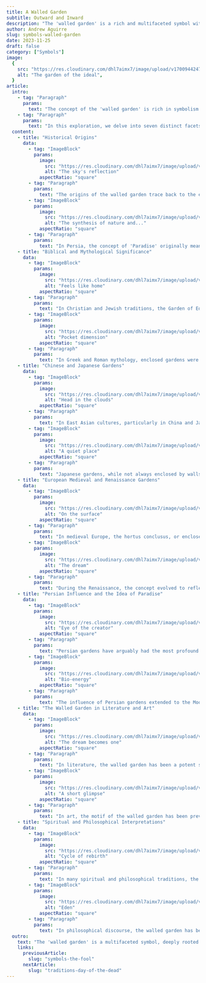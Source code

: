 ```yaml
---
title: A Walled Garden
subtitle: Outward and Inward
description: "The 'walled garden' is a rich and multifaceted symbol with deep roots in history, culture, and spirituality. From its practical origins in ancient civilizations, where it served as both a protective and spiritual space, to its representation of paradise, the walled garden has evolved through various meanings and interpretations."
author: Andrew Aguirre
slug: symbols-walled-garden
date: 2023-11-25
draft: false
category: ["Symbols"]
image:
  {
    src: "https://res.cloudinary.com/dhl7aimx7/image/upload/v1700944247/001_m2wu3s.webp",
    alt: "The garden of the ideal",
  }
article:
  intro:
    - tag: "Paragraph"
      params:
        text: "The concept of the 'walled garden' is rich in symbolism and history, transcending its literal meaning to embody a multitude of cultural, spiritual, and philosophical ideas. Through various cultures and epochs, these enclosed spaces have been more than just physical entities; they've represented ideals, beliefs, and deep-seated human yearnings."
    - tag: "Paragraph"
      params:
        text: "In this exploration, we delve into seven distinct facets of the walled garden, each revealing a unique tapestry of meaning and significance."
  content:
    - title: "Historical Origins"
      data:
        - tag: "ImageBlock"
          params:
            image:
              src: "https://res.cloudinary.com/dhl7aimx7/image/upload/v1700944247/002_rqpfsg.webp"
              alt: "The sky's reflection"
            aspectRatio: "square"
        - tag: "Paragraph"
          params:
            text: "The origins of the walled garden trace back to the earliest civilizations. In ancient Mesopotamia, gardens were walled for practical reasons - to protect from animals and invaders, and to create a microclimate for plants. These early gardens were not just functional but also held spiritual significance, often associated with the divine or the paradisiacal."
        - tag: "ImageBlock"
          params:
            image:
              src: "https://res.cloudinary.com/dhl7aimx7/image/upload/v1700944247/003_z0frur.webp"
              alt: "The synthesis of nature and..."
            aspectRatio: "square"
        - tag: "Paragraph"
          params:
            text: "In Persia, the concept of 'Paradise' originally meant a walled garden. Persian gardens were designed with a quadrilateral layout, symbolizing the four elements of nature. The idea was to create a representation of heaven on earth, an earthly utopia enclosed by walls. This design philosophy influenced garden architecture across the world, particularly in Islamic and European cultures."
    - title: "Biblical and Mythological Significance"
      data:
        - tag: "ImageBlock"
          params:
            image:
              src: "https://res.cloudinary.com/dhl7aimx7/image/upload/v1700944247/004_xczwic.webp"
              alt: "Feels like home"
            aspectRatio: "square"
        - tag: "Paragraph"
          params:
            text: "In Christian and Jewish traditions, the Garden of Eden is often conceptualized as a walled garden. This imagery represents a place of original innocence, a paradise lost after the fall of man. The idea of a return to this enclosed, sacred space has resonated through centuries of theological thought."
        - tag: "ImageBlock"
          params:
            image:
              src: "https://res.cloudinary.com/dhl7aimx7/image/upload/v1700944247/005_shrrvi.webp"
              alt: "Pocket dimension"
            aspectRatio: "square"
        - tag: "Paragraph"
          params:
            text: "In Greek and Roman mythology, enclosed gardens were associated with goddesses like Aphrodite and Venus. These gardens symbolized love, fertility, and beauty, often depicted as idyllic, secluded spaces where deities could interact with mortals. The walled garden here becomes a metaphor for divine interaction and the beauty of nature unspoiled by human intervention."
    - title: "Chinese and Japanese Gardens"
      data:
        - tag: "ImageBlock"
          params:
            image:
              src: "https://res.cloudinary.com/dhl7aimx7/image/upload/v1700944247/006_yhyzou.webp"
              alt: "Head in the clouds"
            aspectRatio: "square"
        - tag: "Paragraph"
          params:
            text: "In East Asian cultures, particularly in China and Japan, walled gardens hold a different connotation. Chinese gardens, known for their meticulous design, reflect the Taoist principles of harmony between man and nature. The walls in these gardens are not just physical barriers; they symbolize the boundary between the chaotic external world and the ordered beauty within."
        - tag: "ImageBlock"
          params:
            image:
              src: "https://res.cloudinary.com/dhl7aimx7/image/upload/v1700944247/007_edypzt.webp"
              alt: "A quiet place"
            aspectRatio: "square"
        - tag: "Paragraph"
          params:
            text: "Japanese gardens, while not always enclosed by walls, also embody similar principles. The Zen gardens, for instance, use natural elements like rocks, water, and plants to create a space for meditation and reflection. These gardens are metaphors for the inner journey, encouraging introspection and tranquility."
    - title: "European Medieval and Renaissance Gardens"
      data:
        - tag: "ImageBlock"
          params:
            image:
              src: "https://res.cloudinary.com/dhl7aimx7/image/upload/v1700944247/008_blrpcj.webp"
              alt: "On the surface"
            aspectRatio: "square"
        - tag: "Paragraph"
          params:
            text: "In medieval Europe, the hortus conclusus, or enclosed garden, was a common motif. It often represented virginity and purity, as seen in religious art depicting the Virgin Mary within a walled garden. This symbolism extended to secular literature as well, where the enclosed garden was a setting for romance and courtly love."
        - tag: "ImageBlock"
          params:
            image:
              src: "https://res.cloudinary.com/dhl7aimx7/image/upload/v1700944247/009_ttdtr4.webp"
              alt: "The dream"
            aspectRatio: "square"
        - tag: "Paragraph"
          params:
            text: "During the Renaissance, the concept evolved to reflect the humanist ideals of the time. Gardens were designed not just for beauty and contemplation but also for showcasing botanical knowledge and the mastery of nature. The walls served to highlight man's control over the natural world, a theme central to Renaissance thought."
    - title: "Persian Influence and the Idea of Paradise"
      data:
        - tag: "ImageBlock"
          params:
            image:
              src: "https://res.cloudinary.com/dhl7aimx7/image/upload/v1700944248/010_qp8a1w.webp"
              alt: "Eye of the creator"
            aspectRatio: "square"
        - tag: "Paragraph"
          params:
            text: "Persian gardens have arguably had the most profound influence on the concept of the walled garden as a representation of paradise. The Charbagh, or quadrilateral garden design, became a template for Islamic gardens, symbolizing the four rivers of Paradise as mentioned in the Quran. These gardens were architectural marvels, combining aesthetics, geometry, and spirituality."
        - tag: "ImageBlock"
          params:
            image:
              src: "https://res.cloudinary.com/dhl7aimx7/image/upload/v1700944248/011_jr23qu.webp"
              alt: "Bio-energy"
            aspectRatio: "square"
        - tag: "Paragraph"
          params:
            text: "The influence of Persian gardens extended to the Moorish gardens in Spain, the Mughal gardens in India, and even reached Western Europe. The idea of an enclosed space that captures the essence of heaven on earth resonated across cultures, making the Persian interpretation of the walled garden a universal symbol of paradise."
    - title: "The Walled Garden in Literature and Art"
      data:
        - tag: "ImageBlock"
          params:
            image:
              src: "https://res.cloudinary.com/dhl7aimx7/image/upload/v1700944248/012_ddzb2e.webp"
              alt: "The dream becomes one"
            aspectRatio: "square"
        - tag: "Paragraph"
          params:
            text: "In literature, the walled garden has been a potent symbol. In 'The Secret Garden' by Frances Hodgson Burnett, the garden represents healing, renewal, and the transformative power of nature. It's a space where the characters undergo personal growth and find solace from their troubled lives."
        - tag: "ImageBlock"
          params:
            image:
              src: "https://res.cloudinary.com/dhl7aimx7/image/upload/v1700944246/013_oyasg2.webp"
              alt: "A short glimpse"
            aspectRatio: "square"
        - tag: "Paragraph"
          params:
            text: "In art, the motif of the walled garden has been prevalent from medieval tapestries to modern paintings. It often represents an idealized, utopian world, sometimes an allegory for the artist's inner life or a commentary on society. The walled garden in art invites viewers to contemplate the juxtaposition of the cultivated and the wild, the internal and the external."
    - title: "Spiritual and Philosophical Interpretations"
      data:
        - tag: "ImageBlock"
          params:
            image:
              src: "https://res.cloudinary.com/dhl7aimx7/image/upload/v1700944247/014_omsog1.webp"
              alt: "Cycle of rebirth"
            aspectRatio: "square"
        - tag: "Paragraph"
          params:
            text: "In many spiritual and philosophical traditions, the walled garden is a metaphor for the human soul or mind. It represents an inner sanctuary, protected from the external world, where one can introspect and connect with the divine. This symbolism is evident in various religious texts and spiritual teachings."
        - tag: "ImageBlock"
          params:
            image:
              src: "https://res.cloudinary.com/dhl7aimx7/image/upload/v1700944247/015_kd1djh.webp"
              alt: "Eden"
            aspectRatio: "square"
        - tag: "Paragraph"
          params:
            text: "In philosophical discourse, the walled garden has been used to discuss concepts of self, consciousness, and the nature of reality. It can represent the mind's ability to create its own reality, a safe haven of thoughts and ideas, or the limitations that such seclusion can impose on understanding the broader world."
  outro:
    text: "The 'walled garden' is a multifaceted symbol, deeply rooted in our collective psyche. It transcends its physical form to encapsulate a range of human experiences and aspirations - from the quest for beauty and understanding to the search for spiritual fulfillment. As we have seen through its various interpretations, the walled garden continues to be a powerful metaphor, resonating across cultures and ages, inviting us to explore the depths of its enclosed mysteries."
    links:
      previousArticle:
        slug: "symbols-the-fool"
      nextArticle:
        slug: "traditions-day-of-the-dead"
---
```

